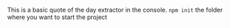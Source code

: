 This is a basic quote of the day extractor in the console. 
```npm init``` the folder where you want to start the project
